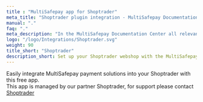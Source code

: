```yaml
---
title : "MultiSafepay app for Shoptrader"
meta_title: "Shoptrader plugin integration - MultiSafepay Documentation Center"
manual: "."
faq: "."
meta_description: "In the MultiSafepay Documentation Center all relevant information regarding our Plugins and API. As well as Support pages for Payment Method, Tools and General Questions. You can also find the contact details of our Support Team and Integration Team."
logo: "/logo/Integrations/Shoptrader.svg"
weight: 90
title_short: "Shoptrader"
description_short: Set up your Shoptrader webshop with the MultiSafepay plugin at ease.
---
```

Easily integrate MultiSafepay payment solutions into your Shoptrader with this free app.<br>
This app is managed by our partner Shoptrader, for support please contact [Shoptrader](https://www.shoptrader.nl/contact/)